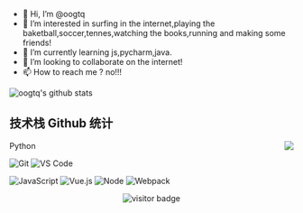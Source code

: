 - 👋 Hi, I’m @oogtq
- 👀 I’m interested in surfing in the internet,playing the baketball,soccer,tennes,watching the books,running and making some friends!
- 🌱 I’m currently learning js,pycharm,java.
- 💞️ I’m looking to collaborate on the internet!
- 📫 How to reach me ? no!!!

<!---
oogtq/oogtq is a ✨ special ✨ repository because its `README.md` (this file) appears on your GitHub profile.
You can click the Preview link to take a look at your changes.
--->
![oogtq's github stats](https://github-readme-stats.vercel.app/api?username=oogtq&show_icons=true&theme=radical)
## 技术栈 Github 统计
<img align="right" src="https://github-readme-stats.vercel.app/api?username=oogtq&show_icons=true">

Python

![Git](https://img.shields.io/badge/-Git-%23F05032?style=for-the-badge&logo=git&logoColor=%23ffffff)
![VS Code](https://img.shields.io/badge/-VSCode-%23007ACC?style=for-the-badge&logo=visual-studio-code)


![JavaScript](https://img.shields.io/badge/-JavaScript-%23F7DF1C?style=for-the-badge&logo=javascript&logoColor=000000&labelColor=%23F7DF1C&color=%23FFCE5A)
![Vue.js](https://img.shields.io/badge/-Vue.js-%232c3e50?style=for-the-badge&logo=Vue.js)
![Node](https://img.shields.io/badge/-NodeJS-%23F05032?style=for-the-badge&logo=Node.js&logoColor=%23ffffff)
![Webpack](https://img.shields.io/badge/-Webpack-%232C3A42?style=for-the-badge&logo=webpack)



<!-- 访客 -->
<p align="center">
  <img src="https://visitor-badge.glitch.me/badge?page_id=oogtq.captain5" alt="visitor badge"/>
</p>

